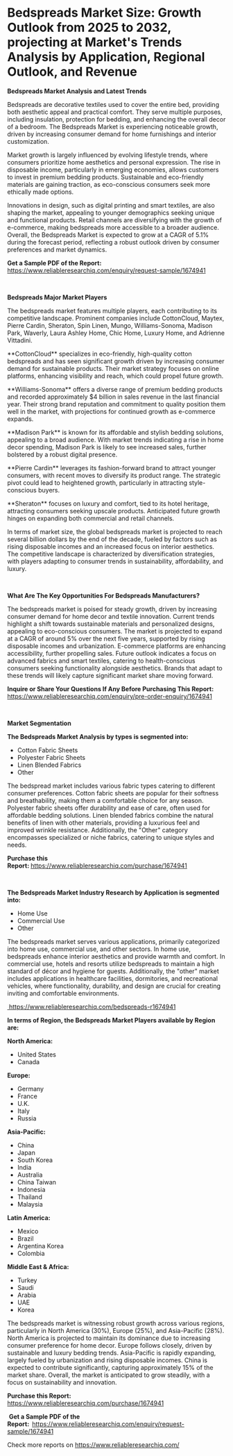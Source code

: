 <p><h1>Bedspreads Market Size: Growth Outlook from 2025 to 2032, projecting at Market's Trends Analysis by Application, Regional Outlook, and Revenue</h1></p><p><strong>Bedspreads Market Analysis and Latest Trends</strong></p>
<p><p>Bedspreads are decorative textiles used to cover the entire bed, providing both aesthetic appeal and practical comfort. They serve multiple purposes, including insulation, protection for bedding, and enhancing the overall decor of a bedroom. The Bedspreads Market is experiencing noticeable growth, driven by increasing consumer demand for home furnishings and interior customization.</p><p>Market growth is largely influenced by evolving lifestyle trends, where consumers prioritize home aesthetics and personal expression. The rise in disposable income, particularly in emerging economies, allows customers to invest in premium bedding products. Sustainable and eco-friendly materials are gaining traction, as eco-conscious consumers seek more ethically made options. </p><p>Innovations in design, such as digital printing and smart textiles, are also shaping the market, appealing to younger demographics seeking unique and functional products. Retail channels are diversifying with the growth of e-commerce, making bedspreads more accessible to a broader audience. Overall, the Bedspreads Market is expected to grow at a CAGR of 5.1% during the forecast period, reflecting a robust outlook driven by consumer preferences and market dynamics.</p></p>
<p><strong>Get a Sample PDF of the Report:&nbsp;</strong> <a href="https://www.reliableresearchiq.com/enquiry/request-sample/1674941?utm_campaign=2821&utm_medium=2&utm_source=Github&utm_content=ia&utm_term=25032025&utm_id=bedspreads">https://www.reliableresearchiq.com/enquiry/request-sample/1674941</a></p>
<p>&nbsp;</p>
<p><strong>Bedspreads Major Market Players</strong></p>
<p><p>The bedspreads market features multiple players, each contributing to its competitive landscape. Prominent companies include CottonCloud, Maytex, Pierre Cardin, Sheraton, Spin Linen, Mungo, Williams-Sonoma, Madison Park, Waverly, Laura Ashley Home, Chic Home, Luxury Home, and Adrienne Vittadini.</p><p>**CottonCloud** specializes in eco-friendly, high-quality cotton bedspreads and has seen significant growth driven by increasing consumer demand for sustainable products. Their market strategy focuses on online platforms, enhancing visibility and reach, which could propel future growth.</p><p>**Williams-Sonoma** offers a diverse range of premium bedding products and recorded approximately $4 billion in sales revenue in the last financial year. Their strong brand reputation and commitment to quality position them well in the market, with projections for continued growth as e-commerce expands.</p><p>**Madison Park** is known for its affordable and stylish bedding solutions, appealing to a broad audience. With market trends indicating a rise in home decor spending, Madison Park is likely to see increased sales, further bolstered by a robust digital presence.</p><p>**Pierre Cardin** leverages its fashion-forward brand to attract younger consumers, with recent moves to diversify its product range. The strategic pivot could lead to heightened growth, particularly in attracting style-conscious buyers.</p><p>**Sheraton** focuses on luxury and comfort, tied to its hotel heritage, attracting consumers seeking upscale products. Anticipated future growth hinges on expanding both commercial and retail channels.</p><p>In terms of market size, the global bedspreads market is projected to reach several billion dollars by the end of the decade, fueled by factors such as rising disposable incomes and an increased focus on interior aesthetics. The competitive landscape is characterized by diversification strategies, with players adapting to consumer trends in sustainability, affordability, and luxury.</p></p>
<p>&nbsp;</p>
<p><strong>What Are The Key Opportunities For Bedspreads Manufacturers?</strong></p>
<p><p>The bedspreads market is poised for steady growth, driven by increasing consumer demand for home decor and textile innovation. Current trends highlight a shift towards sustainable materials and personalized designs, appealing to eco-conscious consumers. The market is projected to expand at a CAGR of around 5% over the next five years, supported by rising disposable incomes and urbanization. E-commerce platforms are enhancing accessibility, further propelling sales. Future outlook indicates a focus on advanced fabrics and smart textiles, catering to health-conscious consumers seeking functionality alongside aesthetics. Brands that adapt to these trends will likely capture significant market share moving forward.</p></p>
<p><strong>Inquire or Share Your Questions If Any Before Purchasing This Report:</strong> <a href="https://www.reliableresearchiq.com/enquiry/pre-order-enquiry/1674941?utm_campaign=2821&utm_medium=2&utm_source=Github&utm_content=ia&utm_term=25032025&utm_id=bedspreads">https://www.reliableresearchiq.com/enquiry/pre-order-enquiry/1674941</a></p>
<p>&nbsp;</p>
<p><strong>Market Segmentation</strong></p>
<p><strong>The Bedspreads Market Analysis by types is segmented into:</strong></p>
<p><ul><li>Cotton Fabric Sheets</li><li>Polyester Fabric Sheets</li><li>Linen Blended Fabrics</li><li>Other</li></ul></p>
<p><p>The bedspread market includes various fabric types catering to different consumer preferences. Cotton fabric sheets are popular for their softness and breathability, making them a comfortable choice for any season. Polyester fabric sheets offer durability and ease of care, often used for affordable bedding solutions. Linen blended fabrics combine the natural benefits of linen with other materials, providing a luxurious feel and improved wrinkle resistance. Additionally, the "Other" category encompasses specialized or niche fabrics, catering to unique styles and needs.</p></p>
<p><strong>Purchase this Report:&nbsp;</strong><a href="https://www.reliableresearchiq.com/purchase/1674941?utm_campaign=2821&utm_medium=2&utm_source=Github&utm_content=ia&utm_term=25032025&utm_id=bedspreads">https://www.reliableresearchiq.com/purchase/1674941</a></p>
<p>&nbsp;</p>
<p><strong>The Bedspreads Market Industry Research by Application is segmented into:</strong></p>
<p><ul><li>Home Use</li><li>Commercial Use</li><li>Other</li></ul></p>
<p><p>The bedspreads market serves various applications, primarily categorized into home use, commercial use, and other sectors. In home use, bedspreads enhance interior aesthetics and provide warmth and comfort. In commercial use, hotels and resorts utilize bedspreads to maintain a high standard of décor and hygiene for guests. Additionally, the "other" market includes applications in healthcare facilities, dormitories, and recreational vehicles, where functionality, durability, and design are crucial for creating inviting and comfortable environments.</p></p>
<p><a href="https://www.reliableresearchiq.com/bedspreads-r1674941?utm_campaign=2821&utm_medium=2&utm_source=Github&utm_content=ia&utm_term=25032025&utm_id=bedspreads">&nbsp;https://www.reliableresearchiq.com/bedspreads-r1674941</a></p>
<p><strong>In terms of Region, the Bedspreads Market Players available by Region are:</strong></p>
<p>
    <p> <strong> North America: </strong>
        <ul>
            <li>United States</li>
            <li>Canada</li>
        </ul>
        </p> 
    <p> <strong> Europe: </strong>
        <ul>
            <li>Germany</li>
            <li>France</li>
            <li>U.K.</li>
            <li>Italy</li>
            <li>Russia</li>
        </ul>
        </p> 
    <p> <strong> Asia-Pacific: </strong>
        <ul>
            <li>China</li>
            <li>Japan</li>
            <li>South Korea</li>
            <li>India</li>
            <li>Australia</li>
            <li>China Taiwan</li>
            <li>Indonesia</li>
            <li>Thailand</li>
            <li>Malaysia</li>
        </ul>
        </p> 
    <p> <strong> Latin America: </strong>
        <ul>
            <li>Mexico</li>
            <li>Brazil</li>
            <li>Argentina Korea</li>
            <li>Colombia</li>
        </ul>
        </p> 
    <p> <strong> Middle East & Africa: </strong>
        <ul>
            <li>Turkey</li>
            <li>Saudi</li>
            <li>Arabia</li>
            <li>UAE</li>
            <li>Korea</li>
        </ul>
    </p>
    </p>
<p><p>The bedspreads market is witnessing robust growth across various regions, particularly in North America (30%), Europe (25%), and Asia-Pacific (28%). North America is projected to maintain its dominance due to increasing consumer preference for home decor. Europe follows closely, driven by sustainable and luxury bedding trends. Asia-Pacific is rapidly expanding, largely fueled by urbanization and rising disposable incomes. China is expected to contribute significantly, capturing approximately 15% of the market share. Overall, the market is anticipated to grow steadily, with a focus on sustainability and innovation.</p></p>
<p><strong>Purchase this Report: </strong><a href="https://www.reliableresearchiq.com/purchase/1674941?utm_campaign=2821&utm_medium=2&utm_source=Github&utm_content=ia&utm_term=25032025&utm_id=bedspreads">https://www.reliableresearchiq.com/purchase/1674941</a></p>
<p>&nbsp;<strong>Get a Sample PDF of the Report:&nbsp;&nbsp;</strong><a href="https://www.reliableresearchiq.com/enquiry/request-sample/1674941?utm_campaign=2821&utm_medium=2&utm_source=Github&utm_content=ia&utm_term=25032025&utm_id=bedspreads">https://www.reliableresearchiq.com/enquiry/request-sample/1674941</a></p>
<p><strong></strong></p>
<p>Check more reports on <a href="https://www.reliableresearchiq.com/?utm_campaign=2821&utm_medium=2&utm_source=Github&utm_content=ia&utm_term=25032025&utm_id=bedspreads">https://www.reliableresearchiq.com/</a></p>